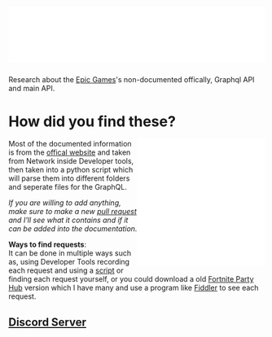 # ![](https://raw.githubusercontent.com/ToutinRoger/EpicGraphQL/main/port_later/title.svg) 

Research about the [Epic Games](https://www.epicgames.com/)'s non-documented offically, Graphql API and main API.

# How did you find these?
<img align="right" width="250" height="250" src="https://raw.githubusercontent.com/ToutinRoger/EpicGraphQL/main/port_later/book_spinner.svg">

  Most of the documented information is from the [offical website](https://www.epicgames.com/) and taken from Network inside Developer tools, then taken into a python script which will parse them into different folders and seperate files for the GraphQL.
  
  *If you are willing to add anything, make sure to make a new [pull request](https://github.com/Tectors/EpicGraphQL/pulls) and I'll see what it contains and if it can be added into the documentation.*
  
  **Ways to find requests**:
  <br> It can be done in multiple ways such as, using Developer Tools recording each request and using a [script](https://github.com/Tectors/EpicGraphQL/tree/main/scripting) or finding each request yourself, or you could download a old [Fortnite Party Hub](https://www.epicgames.com/fortnite/en-US/news/party-hub-faq) version which I have many and use a program like [Fiddler](https://www.telerik.com/fiddler) to see each request.

## [Discord Server](https://discord.gg/CPg9G9e22v)
